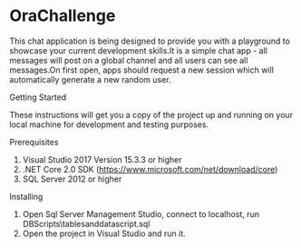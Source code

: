 # OraChallenge
This chat application is being designed to provide you with a playground to showcase your current development skills.It is a simple chat app - all messages will post on a global channel and all users can see all messages.On first open, apps should request a new session which will automatically generate a new random user.

Getting Started

These instructions will get you a copy of the project up and running on your local machine for development and testing purposes. 

Prerequisites
1. Visual Studio 2017 Version 15.3.3 or higher
2. .NET Core 2.0 SDK (https://www.microsoft.com/net/download/core)
3. SQL Server 2012 or higher

Installing
1. Open Sql Server Management Studio, connect to localhost, run DBScripts\tablesanddatascript.sql
2. Open the project in Visual Studio and run it. 
